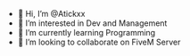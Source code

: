 - 👋 Hi, I’m @Atickxx
- 👀 I’m interested in Dev and Management
- 🌱 I’m currently learning Programming
- 💞️ I’m looking to collaborate on FiveM Server

<!---
Atickxx/Atickxx is a ✨ special ✨ repository because its `README.md` (this file) appears on your GitHub profile.
You can click the Preview link to take a look at your changes.
--->
